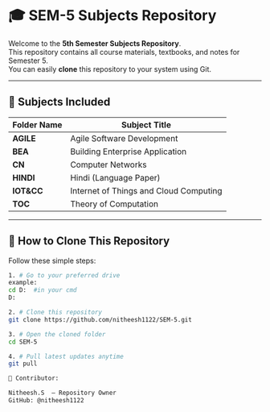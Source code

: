 # 🎓 SEM-5 Subjects Repository

Welcome to the **5th Semester Subjects Repository**.  
This repository contains all course materials, textbooks, and notes for Semester 5.  
You can easily **clone** this repository to your system using Git.

---

## 📘 Subjects Included

| Folder Name | Subject Title |
|--------------|-----------------------------|
| **AGILE** | Agile Software Development |
| **BEA** | Building Enterprise Application|
| **CN** | Computer Networks |
| **HINDI** | Hindi (Language Paper) |
| **IOT&CC** | Internet of Things and Cloud Computing |
| **TOC** | Theory of Computation |

---

## 🧭 How to Clone This Repository

Follow these simple steps:

```bash
1. # Go to your preferred drive
example:
cd D:  #in your cmd 
D:

2. # Clone this repository
git clone https://github.com/nitheesh1122/SEM-5.git

3. # Open the cloned folder
cd SEM-5

4. # Pull latest updates anytime
git pull

👥 Contributor:

Nitheesh.S  — Repository Owner
GitHub: @nitheesh1122